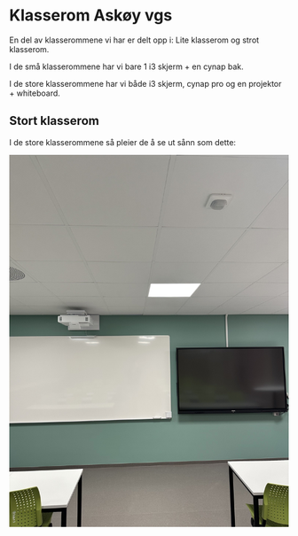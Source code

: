 # Klasserom Askøy vgs

En del av klasserommene vi har er delt opp i: Lite klasserom og strot klasserom.

I de små klasserommene har vi bare 1 i3 skjerm + en cynap bak.

I de store klasserommene har vi både i3 skjerm, cynap pro og en projektor + whiteboard.

## Stort klasserom

I de store klasserommene så pleier de å se ut sånn som dette:

![klasserom1](\img\stortklasserom.jpg)